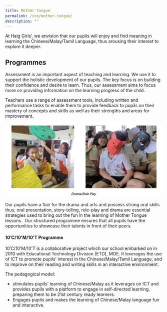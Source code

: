 ```yaml
---
title: Mother Tongue
permalink: /cce/mother-tongue/
description: ""
---
```

At Haig Girls’, we envision that our pupils will enjoy and find meaning in learning the Chinese/Malay/Tamil Language, thus arousing their interest to explore it deeper.

## Programmes

Assessment is an important aspect of teaching and learning. We use it to support the holistic development of our pupils. The key focus is on building their confidence and desire to learn. Thus, our assessment aims to focus more on providing information on the learning progress of the child.

Teachers use a range of assessment tools, including written and performance tasks to enable them to provide feedback to pupils on their mastery of concepts and skills as well as their strengths and areas for improvement.

![](/images/mt1-1.png)

Our pupils have a flair for the drama and arts and possess strong oral skills thus, oral presentation, story-telling, role-play and drama are essential strategies used to bring out the fun in the learning of Mother Tongue lessons.  Our structured programme ensures that all pupils have the opportunities to showcase their talents in front of their peers. 

#### 10’C/10’M/10'T Programme 

10’C/10’M/10'T is a collaborative project which our school embarked on in 2010 with Educational Technology Division (ETD), MOE. It leverages the use of ICT to promote pupils’ interest in the Chinese/Malay/Tamil Language, and to improve on their reading and writing skills in an interactive environment. 

  

The pedagogical model:

*   stimulates pupils’ learning of Chinese/Malay as it leverages on ICT and provides pupils with a platform to engage in self-directed learning, preparing them to be 21st century ready learners.
*   Engages pupils and makes the learning of Chinese/Malay language fun and interactive.